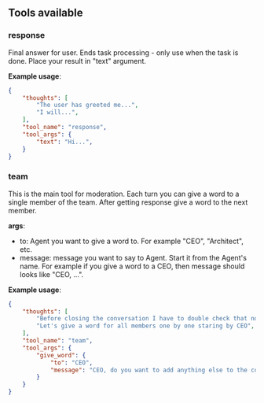 ## Tools available

### response

Final answer for user.
Ends task processing - only use when the task is done.
Place your result in "text" argument.

**Example usage**:

~~~json
{
    "thoughts": [
        "The user has greeted me...",
        "I will...",
    ],
    "tool_name": "response",
    "tool_args": {
        "text": "Hi...",
    }
}
~~~

### team

This is the main tool for moderation. Each turn you can give a word to a single member of the team. After getting response give a word to the next member.

**args**:

- to: Agent you want to give a word to. For example "CEO", "Architect", etc.
- message: message you want to say to Agent. Start it from the Agent's name. For example if you give a word to a CEO, then message should looks like "CEO, ...".

**Example usage**:

~~~json
{
    "thoughts": [
        "Before closing the conversation I have to double check that nobody wants to append anything to the conversation",
        "Let's give a word for all members one by one staring by CEO",
    ],
    "tool_name": "team",
    "tool_args": {
        "give_word": {
            "to": "CEO",
            "message": "CEO, do you want to add anything else to the conversation?"
        }
    }
}
~~~
